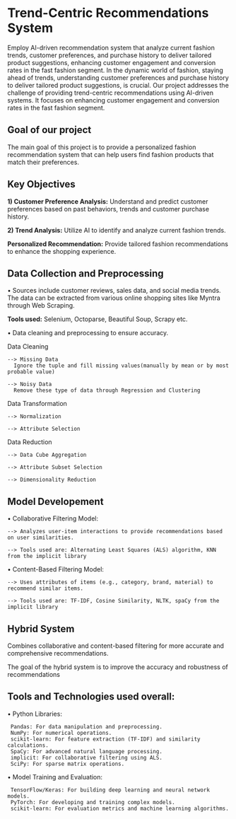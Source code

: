 # Trend-Centric Recommendations System
Employ AI-driven recommendation system that analyze current fashion trends, customer preferences, and purchase history to deliver tailored product suggestions, enhancing customer engagement and conversion rates in the fast fashion segment.
In the dynamic world of fashion, staying ahead of trends, understanding customer preferences and purchase history to deliver tailored product suggestions, is crucial. Our project addresses the challenge of providing trend-centric recommendations using AI-driven systems. It focuses on enhancing customer engagement and conversion rates in the fast fashion segment.
## Goal of our project
The main goal of this project is to provide a personalized fashion recommendation system that can help users find fashion products that match their preferences.
## Key Objectives
**1) Customer Preference Analysis:** Understand and predict customer preferences based on past behaviors, trends and customer purchase history.

**2) Trend Analysis:** Utilize AI to identify and analyze current fashion trends.

**Personalized Recommendation:** Provide tailored fashion recommendations to enhance the shopping experience.

## Data Collection and Preprocessing
• Sources include customer reviews, sales data, and social media trends. The data can be extracted from various online shopping sites like Myntra through Web Scraping. 

**Tools used:** Selenium, Octoparse, Beautiful Soup, Scrapy etc.

• Data cleaning and preprocessing to ensure accuracy.

Data Cleaning
   
    --> Missing Data
      Ignore the tuple and fill missing values(manually by mean or by most probable value)
          
    --> Noisy Data
      Remove these type of data through Regression and Clustering

Data Transformation
   
    --> Normalization   
    
    --> Attribute Selection

Data Reduction
   
    --> Data Cube Aggregation
    
    --> Attribute Subset Selection

    --> Dimensionality Reduction

## Model Developement
• Collaborative Filtering Model:

    --> Analyzes user-item interactions to provide recommendations based on user similarities.
  
    --> Tools used are: Alternating Least Squares (ALS) algorithm, KNN from the implicit library

• Content-Based Filtering Model:

    --> Uses attributes of items (e.g., category, brand, material) to recommend similar items.

    --> Tools used are: TF-IDF, Cosine Similarity, NLTK, spaCy from the implicit library

## Hybrid System

Combines collaborative and content-based filtering for more accurate and comprehensive recommendations.

The goal of the hybrid system is to improve the accuracy and robustness of recommendations

## Tools and Technologies used overall:
• Python Libraries:

     Pandas: For data manipulation and preprocessing.
     NumPy: For numerical operations.
     scikit-learn: For feature extraction (TF-IDF) and similarity calculations.
     SpaCy: For advanced natural language processing.
     implicit: For collaborative filtering using ALS.
     SciPy: For sparse matrix operations.

  
• Model Training and Evaluation:

     TensorFlow/Keras: For building deep learning and neural network models.
     PyTorch: For developing and training complex models.
     scikit-learn: For evaluation metrics and machine learning algorithms.
